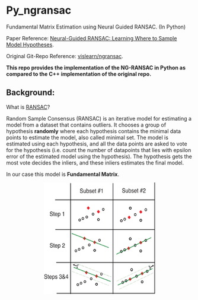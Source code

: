 # Py_ngransac
Fundamental Matrix Estimation using Neural Guided RANSAC. (In Python) 

Paper Reference: [Neural-Guided RANSAC: Learning Where to Sample Model Hypotheses](https://arxiv.org/abs/1905.04132).

Original Git-Repo Reference: [vislearn/ngransac](https://github.com/vislearn/ngransac).

**This repo provides the implementation of the NG-RANSAC in Python as compared to the C++ implementation of the original repo.**

## Background:

What is [RANSAC](http://www.cs.ait.ac.th/~mdailey/cvreadings/Fischler-RANSAC.pdf)?

Random Sample Consensus (RANSAC) is an iterative model for estimating a model from a dataset that contains outliers. It chooses a group of hypothesis **randomly** where each hypothesis contains the minimal data points to estimate the model, also called minimal set. The model is estimated using each hypothesis, and all the data points are asked to vote for the hypothesis (i.e. count the number of datapoints that lies with epsilon error of the estimated model using the hypothesis). The hypothesis gets the most vote decides the inliers, and these inliers estimates the final model. 

In our case this model is **Fundamental Matrix**.

<div style="text-align:center"><img src="ransac.png" width="300" height="300"/></div> 
